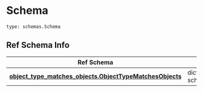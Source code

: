 # Schema
```
type: schemas.Schema
```

## Ref Schema Info
Ref Schema | Input Type | Output Type
---------- | ---------- | -----------
[**object_type_matches_objects.ObjectTypeMatchesObjects**](../../../../../../../components/schema/object_type_matches_objects.md) | dict, schemas.immutabledict | schemas.immutabledict
